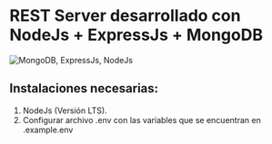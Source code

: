 # REST Server desarrollado con NodeJs + ExpressJs + MongoDB

![MongoDB, ExpressJs, NodeJs](https://ichi.pro/assets/images/max/640/1*NFTgwZ_TUmceZnSHCundBw.jpeg)


## Instalaciones necesarias:

1. NodeJs (Versión LTS).
2. Configurar archivo .env con las variables que se encuentran en .example.env

